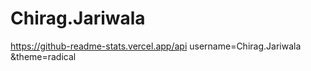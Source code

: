 # Chirag.Jariwala

https://github-readme-stats.vercel.app/api username=Chirag.Jariwala &theme=radical
